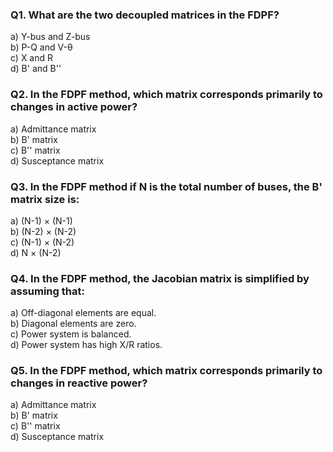 ### Q1. What are the two decoupled matrices in the FDPF?

a) Y-bus and Z-bus  
b) P-Q and V-θ  
c) X and R  
d) B' and B'' 

### Q2. In the FDPF method, which matrix corresponds primarily to changes in active power?

a) Admittance matrix  
b) B' matrix  
c) B'' matrix  
d) Susceptance matrix  

### Q3. In the FDPF method if N is the total number of buses, the B' matrix size is:

a) (N-1) × (N-1)  
b) (N-2) × (N-2)  
c) (N-1) × (N-2)  
d) N × (N-2)  

### Q4. In the FDPF method, the Jacobian matrix is simplified by assuming that:

a) Off-diagonal elements are equal.  
b) Diagonal elements are zero.  
c) Power system is balanced.  
d) Power system has high X/R ratios.  

### Q5. In the FDPF method, which matrix corresponds primarily to changes in reactive power?

a) Admittance matrix  
b) B' matrix  
c) B'' matrix  
d) Susceptance matrix  
